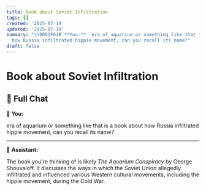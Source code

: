 ```yaml
---
title: Book about Soviet Infiltration
tags: []
created: '2025-07-19'
updated: '2025-07-19'
summary: "\U0001F64B **You:**  era of aquarium or something like that is a book about
  how Russia infiltrated hippie movement, can you recall its name?"
draft: false
---
```


# Book about Soviet Infiltration

## 🧠 Full Chat

🙋 **You:**

era of aquarium or something like that is a book about how Russia infiltrated hippie movement, can you recall its name?

---

🤖 **Assistant:**

The book you're thinking of is likely *The Aquarium Conspiracy* by George Shouvaloff. It discusses the ways in which the Soviet Union allegedly infiltrated and influenced various Western cultural movements, including the hippie movement, during the Cold War.